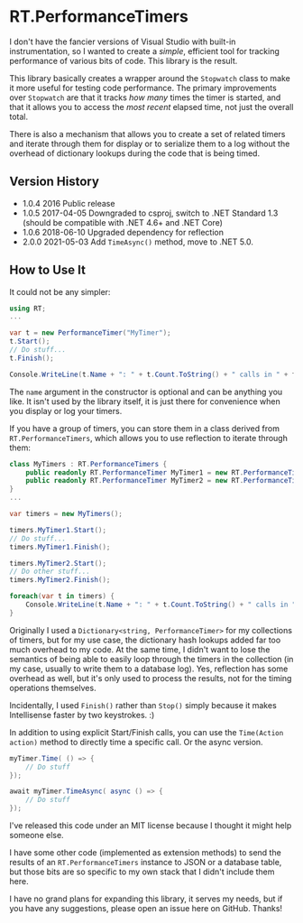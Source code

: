 # RT.PerformanceTimers

I don't have the fancier versions of Visual Studio with built-in instrumentation, so I wanted to create a _simple_, efficient tool for tracking performance of various bits of code. This library is the result.

This library basically creates a wrapper around the `Stopwatch` class to make it more useful for testing code performance. The primary improvements over `Stopwatch` are that it tracks _how many_ times the timer is started, and that it allows you to access the _most recent_ elapsed time, not just the overall total.

There is also a mechanism that allows you to create a set of related timers and iterate through them for display or to serialize them to a log without the overhead of dictionary lookups during the code that is being timed.

## Version History

- 1.0.4 2016 Public release
- 1.0.5 2017-04-05 Downgraded to csproj, switch to .NET Standard 1.3 (should be compatible with .NET 4.6+ and .NET Core)
- 1.0.6 2018-06-10 Upgraded dependency for reflection
- 2.0.0 2021-05-03 Add `TimeAsync()` method, move to .NET 5.0.

## How to Use It

It could not be any simpler:

```C#
using RT;
...

var t = new PerformanceTimer("MyTimer");
t.Start();
// Do stuff...
t.Finish();

Console.WriteLine(t.Name + ": " + t.Count.ToString() + " calls in " + t.TotalDurationMS().ToString() + "ms.");
```

The `name` argument in the constructor is optional and can be anything you like. It isn't used by the library itself, it is just there for convenience when you display or log your timers.

If you have a group of timers, you can store them in a class derived from `RT.PerformanceTimers`, which allows you to use reflection to iterate through them:

```C#
class MyTimers : RT.PerformanceTimers {
    public readonly RT.PerformanceTimer MyTimer1 = new RT.PerformanceTimer();
    public readonly RT.PerformanceTimer MyTimer2 = new RT.PerformanceTimer();
}
...

var timers = new MyTimers();

timers.MyTimer1.Start();
// Do stuff...
timers.MyTimer1.Finish();

timers.MyTimer2.Start();
// Do other stuff...
timers.MyTimer2.Finish();

foreach(var t in timers) {
	Console.WriteLine(t.Name + ": " + t.Count.ToString() + " calls in " + t.TotalDurationMS().ToString() + "ms.");
}
```

Originally I used a `Dictionary<string, PerformanceTimer>` for my collections of timers, but for my use case, the dictionary hash lookups added far too much overhead to my code. At the same time, I didn't want to lose the semantics of being able to easily loop through the timers in the collection (in my case, usually to write them to a database log). Yes, reflection has some overhead as well, but it's only used to process the results, not for the timing operations themselves.

Incidentally, I used `Finish()` rather than `Stop()` simply because it makes Intellisense faster by two keystrokes. :)

In addition to using explicit Start/Finish calls, you can use the `Time(Action action)` method to directly time a specific call. Or the async version.

```C#
myTimer.Time( () => {
	// Do stuff
});

await myTimer.TimeAsync( async () => {
	// Do stuff
});
```

I've released this code under an MIT license because I thought it might help someone else.

I have some other code (implemented as extension methods) to send the results of an `RT.PerformanceTimers` instance to JSON or a database table, but those bits are so specific to my own stack that I didn't include them here.

I have no grand plans for expanding this library, it serves my needs, but if you have any suggestions, please open an issue here on GitHub. Thanks!

